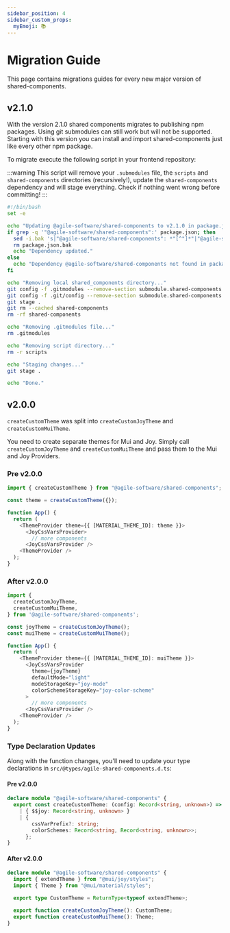 ```yaml
---
sidebar_position: 4
sidebar_custom_props:
  myEmoji: 📚
---
```


# Migration Guide

This page contains migrations guides for every new major version of shared-components.

## v2.1.0

With the version 2.1.0 shared components migrates to publishing npm packages. Using git submodules can still work but will not be supported.
Starting with this version you can install and import shared-components just like every other npm package.

To migrate execute the following script in your frontend repository:

:::warning
This script will remove your `.submodules` file, the `scripts` and `shared-components` directories (recursively!), update the `shared-components` dependency and will stage everything. Check if nothing went wrong before committing!
:::

```bash title="migration.sh"
#!/bin/bash
set -e

echo "Updating @agile-software/shared-components to v2.1.0 in package.json..."
if grep -q '"@agile-software/shared-components":' package.json; then
  sed -i.bak 's|"@agile-software/shared-components": *"[^"]*"|"@agile-software/shared-components": "v2.1.0"|' package.json
  rm package.json.bak
  echo "Dependency updated."
else
  echo "Dependency @agile-software/shared-components not found in package.json."
fi

echo "Removing local shared_components directory..."
git config -f .gitmodules --remove-section submodule.shared-components
git config -f .git/config --remove-section submodule.shared-components
git stage .
git rm --cached shared-components
rm -rf shared-components

echo "Removing .gitmodules file..."
rm .gitmodules

echo "Removing script directory..."
rm -r scripts

echo "Staging changes..."
git stage .

echo "Done."
```

## v2.0.0

`createCustomTheme` was split into `createCustomJoyTheme` and `createCustomMuiTheme`.

You need to create separate themes for Mui and Joy. Simply call `createCustomJoyTheme` and `createCustomMuiTheme` and pass them to the Mui and Joy Providers.

### Pre v2.0.0

```ts title="App.tsx"
import { createCustomTheme } from "@agile-software/shared-components";

const theme = createCustomTheme({});

function App() {
  return (
    <ThemeProvider theme={{ [MATERIAL_THEME_ID]: theme }}>
      <JoyCssVarsProvider>
        // more components
      <JoyCssVarsProvider />
    <ThemeProvider />
  );
}
```

### After v2.0.0

```ts title="App.tsx"
import {
  createCustomJoyTheme,
  createCustomMuiTheme,
} from '@agile-software/shared-components';

const joyTheme = createCustomJoyTheme();
const muiTheme = createCustomMuiTheme();

function App() {
  return (
    <ThemeProvider theme={{ [MATERIAL_THEME_ID]: muiTheme }}>
      <JoyCssVarsProvider
        theme={joyTheme}
        defaultMode="light"
        modeStorageKey="joy-mode"
        colorSchemeStorageKey="joy-color-scheme"
      >
        // more components
      <JoyCssVarsProvider />
    <ThemeProvider />
  );
}
```

### Type Declaration Updates

Along with the function changes, you'll need to update your type declarations in `src/@types/agile-shared-components.d.ts`:

#### Pre v2.0.0

```ts title="src/@types/agile-shared-components.d.ts"
declare module "@agile-software/shared-components" {
  export const createCustomTheme: (config: Record<string, unknown>) =>
    | { $$joy: Record<string, unknown> }
    | {
        cssVarPrefix?: string;
        colorSchemes: Record<string, Record<string, unknown>>;
      };
}
```

#### After v2.0.0

```ts title="src/@types/agile-shared-components.d.ts"
declare module "@agile-software/shared-components" {
  import { extendTheme } from "@mui/joy/styles";
  import { Theme } from "@mui/material/styles";

  export type CustomTheme = ReturnType<typeof extendTheme>;

  export function createCustomJoyTheme(): CustomTheme;
  export function createCustomMuiTheme(): Theme;
}
```
